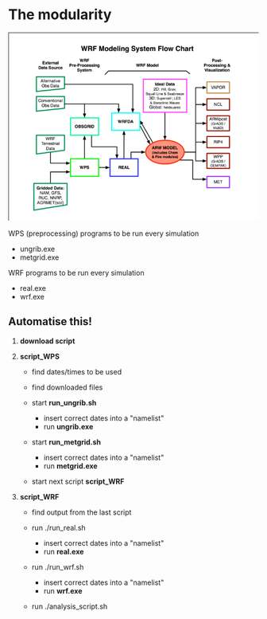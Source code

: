 # The modularity


![image](img/WRF-flowchart.png)

WPS (preprocessing) programs to be run every simulation
- ungrib.exe
- metgrid.exe

WRF programs to be run every simulation
- real.exe
- wrf.exe

## Automatise this!

1. **download script**

1. **script_WPS**

   - find dates/times to be used
   
   - find downloaded files

   - start **run_ungrib.sh**
      - insert correct dates into a "namelist"
      - run **ungrib.exe**
      
    - start **run_metgrid.sh**
      - insert correct dates into a "namelist"
      - run **metgrid.exe**

   - start next script **script_WRF**
   
1. **script_WRF**

   - find output from the last script
   
   - run ./run_real.sh
      - insert correct dates into a "namelist"
      - run **real.exe**

   - run ./run_wrf.sh
      - insert correct dates into a "namelist"
      - run **wrf.exe**

   - run ./analysis_script.sh
     

